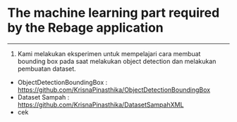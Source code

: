 # The machine learning part required by the Rebage application

---

1. Kami melakukan eksperimen untuk mempelajari cara membuat bounding box pada saat melakukan object detection dan melakukan pembuatan dataset.

-   ObjectDetectionBoundingBox : https://github.com/KrisnaPinasthika/ObjectDetectionBoundingBox
-   Dataset Sampah : https://github.com/KrisnaPinasthika/DatasetSampahXML
- cek